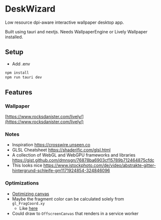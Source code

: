 # DeskWizard

Low resource dpi-aware interactive wallpaper desktop app.

Built using tauri and nextjs. Needs WallpaperEngine or Lively Wallpaper installed.

## Setup

- Add .env

```bash
npm install
npm run tauri dev
```

## Features

### Wallpaper

[https://www.rocksdanister.com/lively/](https://www.rocksdanister.com/lively/)

### Notes

- Inspiration <https://crosswire.unseen.co>
- GLSL Cheatsheet <https://shaderific.com/glsl.html>
- A collection of WebGL and WebGPU frameworks and libraries
  <https://gist.github.com/dmnsgn/76878ba6903cf15789b712464875cfdc>
- This looks nice <https://www.istockphoto.com/de/video/abstrakte-gitter-hintergrund-schleife-gm1171924854-324846096>

### Optimizations

- [Optimizing canvas](https://developer.mozilla.org/en-US/docs/Web/API/Canvas_API/Tutorial/Optimizing_canvas?retiredLocale=de)
- Maybe the fragment color can be calculated solely from `gl_FragCoord.xy`
  - Like [here](https://twgljs.org#the-tiniest-example)
- Could draw to `OffscreenCanvas` that renders in a service worker
